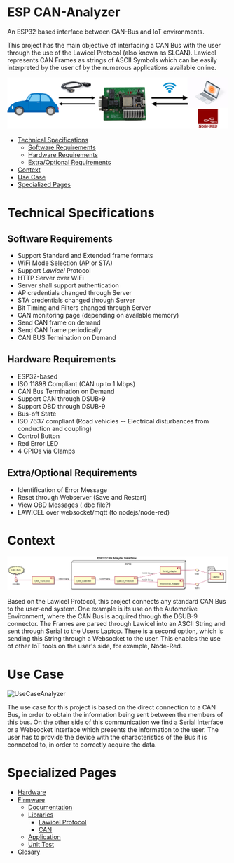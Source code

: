 # ESP CAN-Analyzer
An ESP32 based interface between CAN-Bus and IoT environments.

This project has the main objective of interfacing a CAN Bus with the user through the use of the Lawicel Protocol (also known as SLCAN). Lawicel represents CAN Frames as strings of ASCII Symbols which can be easily interpreted by the user of by the numerous applications available online. 

![Use_Environment](./Coding/fw/doc/Media/Use_Environment.png)

- [Technical Specifications](#Technical-Specifications)
	- [Software Requirements](#Software-Requirements)
	- [Hardware Requirements](#Hardware-Requirements)
	- [Extra/Optional Requirements](#Extra/Optional-Requirements)
- [Context](#Context)
- [Use Case](#Use-Case)
- [Specialized Pages](#Specialized-Pages)

# Technical Specifications 
## Software Requirements
* Support Standard and Extended frame formats
* WiFi Mode Selection (AP or STA)
* Support *Lawicel* Protocol
* HTTP Server over WiFi
* Server shall support authentication
* AP credentials changed through Server
* STA credentials changed through Server
* Bit Timing and Filters changed through Server
* CAN monitoring page (depending on available memory)
* Send CAN frame on demand
* Send CAN frame periodically
* CAN BUS Termination on Demand

## Hardware Requirements
* ESP32-based
* ISO 11898 Compliant (CAN up to 1 Mbps)
* CAN Bus Termination on Demand
* Support CAN through DSUB-9
* Support OBD through DSUB-9
* Bus-off State
* ISO 7637 compliant (Road vehicles -- Electrical disturbances from conduction and coupling)
* Control Button
* Red Error LED
* 4 GPIOs via Clamps

## Extra/Optional Requirements
* Identification of Error Message
* Reset through Webserver (Save and Restart)
* View OBD Messages (.dbc file?)
* LAWICEL over websocket/mqtt (to nodejs/node-red)

# Context
![DataFlow](./Coding/fw/doc/Media/DataFlow.png)

Based on the Lawicel Protocol, this project connects any standard CAN Bus to the user-end system. One example is its use on the Automotive Environment, where the CAN Bus is acquired through the DSUB-9 connector. The Frames are parsed through Lawicel into an ASCII String and sent through Serial to the Users Laptop. There is a second option, which is sending this String through a Websocket to the user. This enables the use of other IoT tools on the user's side, for example, Node-Red.

# Use Case
![UseCaseAnalyzer](http://www.plantuml.com/plantuml/proxy?cache=no&src=https://raw.githubusercontent.com/NewTec-GmbH/esp32-can-iot/Playground/Coding/fw/doc/design/UseCaseAnalyzer.plantuml)

The use case for this project is based on the direct connection to a CAN Bus, in order to obtain the information being sent between the members of this bus. On the other side of this communication we find a Serial Interface or a Websocket Interface which presents the information to the user. The user has to provide the device with the characteristics of the Bus it is connected to, in order to correctly acquire the data.

# Specialized Pages

* [Hardware](./Hardware/README.md)
* [Firmware](./Coding/fw/README.md)
	* [Documentation](./Coding/fw/doc/README.md)
	* [Libraries](./Coding/fw/lib/README.md)
		* [Lawicel Protocol](./Coding/fw/lib/Lawicel/README.md)
		* [CAN](./Coding/fw/lib/CAN/README.md)
	* [Application](./Coding/fw/src/README.md)
	* [Unit Test](./Coding/fw/test/README.md)
* [Glosary](./Coding/fw/doc/Glosary.md)